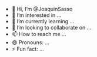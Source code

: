 - 👋 Hi, I’m @JoaquinSasso
- 👀 I’m interested in ...
- 🌱 I’m currently learning ...
- 💞️ I’m looking to collaborate on ...
- 📫 How to reach me ...
- 😄 Pronouns: ...
- ⚡ Fun fact: ...

<!---
JoaquinSasso/JoaquinSasso is a ✨ special ✨ repository because its `README.md` (this file) appears on your GitHub profile.
You can click the Preview link to take a look at your changes.
--->
